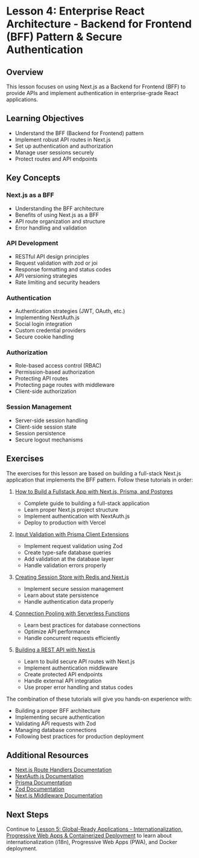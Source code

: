 # Lesson 4: Enterprise React Architecture - Backend for Frontend (BFF) Pattern & Secure Authentication

## Overview

This lesson focuses on using Next.js as a Backend for Frontend (BFF) to provide APIs and implement authentication in enterprise-grade React applications.

## Learning Objectives

- Understand the BFF (Backend for Frontend) pattern
- Implement robust API routes in Next.js
- Set up authentication and authorization
- Manage user sessions securely
- Protect routes and API endpoints

## Key Concepts

### Next.js as a BFF

- Understanding the BFF architecture
- Benefits of using Next.js as a BFF
- API route organization and structure
- Error handling and validation

### API Development

- RESTful API design principles
- Request validation with zod or joi
- Response formatting and status codes
- API versioning strategies
- Rate limiting and security headers

### Authentication

- Authentication strategies (JWT, OAuth, etc.)
- Implementing NextAuth.js
- Social login integration
- Custom credential providers
- Secure cookie handling

### Authorization

- Role-based access control (RBAC)
- Permission-based authorization
- Protecting API routes
- Protecting page routes with middleware
- Client-side authorization

### Session Management

- Server-side session handling
- Client-side session state
- Session persistence
- Secure logout mechanisms

## Exercises

The exercises for this lesson are based on building a full-stack Next.js application that implements the BFF pattern. Follow these tutorials in order:

1. [How to Build a Fullstack App with Next.js, Prisma, and Postgres](https://vercel.com/guides/nextjs-prisma-postgres)

   - Complete guide to building a full-stack application
   - Learn proper Next.js project structure
   - Implement authentication with NextAuth.js
   - Deploy to production with Vercel

2. [Input Validation with Prisma Client Extensions](https://www.prisma.io/docs/orm/prisma-client/queries/custom-validation#input-validation-with-prisma-client-extensions)

   - Implement request validation using Zod
   - Create type-safe database queries
   - Add validation at the database layer
   - Handle validation errors properly

3. [Creating Session Store with Redis and Next.js](https://vercel.com/guides/session-store-nextjs-redis-vercel-kv)

   - Implement secure session management
   - Learn about state persistence
   - Handle authentication data properly

4. [Connection Pooling with Serverless Functions](https://vercel.com/guides/connection-pooling-with-serverless-functions)
   - Learn best practices for database connections
   - Optimize API performance
   - Handle concurrent requests efficiently

5. [Building a REST API with Next.js](https://nextjs.org/blog/building-apis-with-nextjs)
   - Learn to build secure API routes with Next.js
   - Implement authentication middleware
   - Create protected API endpoints
   - Handle external API integration
   - Use proper error handling and status codes

The combination of these tutorials will give you hands-on experience with:

- Building a proper BFF architecture
- Implementing secure authentication
- Validating API requests with Zod
- Managing database connections
- Following best practices for production deployment

## Additional Resources

- [Next.js Route Handlers Documentation](https://nextjs.org/docs/app/building-your-application/routing/route-handlers)
- [NextAuth.js Documentation](https://next-auth.js.org/)
- [Prisma Documentation](https://www.prisma.io/docs)
- [Zod Documentation](https://github.com/colinhacks/zod)
- [Next.js Middleware Documentation](https://nextjs.org/docs/app/building-your-application/routing/middleware)

## Next Steps

Continue to [Lesson 5: Global-Ready Applications - Internationalization, Progressive Web Apps & Containerized Deployment](./lesson-5-enterprise-react-2.md) to learn about internationalization (i18n), Progressive Web Apps (PWA), and Docker deployment.
